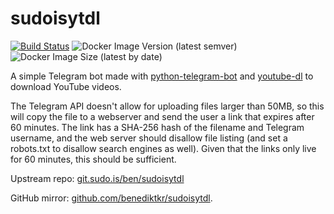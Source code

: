 # sudoisytdl

[![Build Status](https://jenkins.sudo.is/buildStatus/icon?job=ben%2Fsudoisytdl%2Fmaster&style=flat-square)](https://jenkins.sudo.is/job/ben/job/sudoisytdl/job/master/)
![Docker Image Version (latest semver)](https://img.shields.io/docker/v/benediktkr/sudoisytdl?sort=semver&style=flat-square)
![Docker Image Size (latest by date)](https://img.shields.io/docker/image-size/benediktkr/sudoisytdl?sort=date&style=flat-square)


A simple Telegram bot made with [python-telegram-bot](https://github.com/python-telegram-bot/python-telegram-bot) and [youtube-dl](https://youtube-dl.org/) to download YouTube videos.

The Telegram API doesn't allow for uploading files larger than 50MB, so this will copy the file to a webserver and send the user a link that expires after 60 minutes. The link has a SHA-256 hash of the filename and Telegram username, and the web server should disallow file listing (and set a robots.txt to disallow search engines as well). Given that the links only live for 60 minutes, this should be sufficient.

Upstream repo: [git.sudo.is/ben/sudoisytdl](https://git.sudo.is/ben/sudoisytdl)

GitHub mirror: [github.com/benediktkr/sudoisytdl](https://github.com/benediktkr/sudoisytdl).
